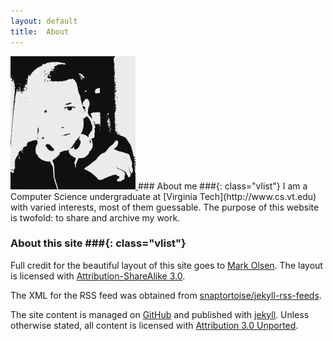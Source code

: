 ```yaml
---
layout: default
title:  About
---
```


<a href="/images/me-large.jpg">
    <img class="alignright border" src="/images/me.jpg" alt="Me"/>
</a>
### About me ###{: class="vlist"}
I am a Computer Science undergraduate at [Virginia Tech](http://www.cs.vt.edu)
with varied interests, most of them guessable. The purpose of this
website is twofold: to share and archive my work.

### About this site ###{: class="vlist"}
Full credit for the beautiful layout of this site goes to
[Mark Olsen](https://github.com/olesenm/olesenm.github.com).
The layout is licensed with 
[Attribution-ShareAlike 3.0](http://creativecommons.org/licenses/by-sa/3.0/).

The XML for the RSS feed was obtained from
[snaptortoise/jekyll-rss-feeds](https://github.com/snaptortoise/jekyll-rss-feeds).

The site content is managed on 
[GitHub](http://github.com/bamos/bamos.github.com)
and published with [jekyll](http://jekyllrb.com).
Unless otherwise stated, all content is licensed with
[Attribution 3.0 Unported](http://creativecommons.org/licenses/by/3.0/deed.en_US).
